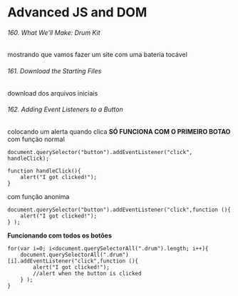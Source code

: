 # Advanced JS and DOM
###### 160. What We'll Make: Drum Kit
mostrando que vamos fazer um site com uma bateria tocável

###### 161. Download the Starting Files
download dos arquivos iniciais

###### 162. Adding Event Listeners to a Button
colocando um alerta quando clica
**SÓ FUNCIONA COM O PRIMEIRO BOTAO**
com função normal
```
document.querySelector("button").addEventListener("click", handleClick);

function handleClick(){
    alert("I got clicked!");
}
```
com função anonima
```
document.querySelector("button").addEventListener("click",function (){
    alert("I got clicked!");
} );
```

**Funcionando com todos os botões**
```
for(var i=0; i<document.querySelectorAll(".drum").length; i++){
    document.querySelectorAll(".drum")[i].addEventListener("click",function (){
        alert("I got clicked!");
        //alert when the button is clicked
    } );
}
```
